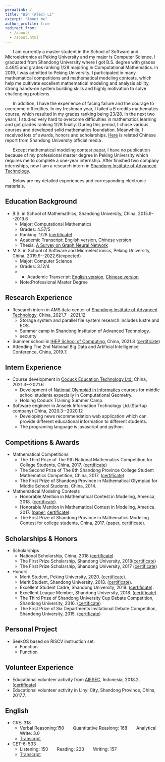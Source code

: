 ```yaml
---
permalink: /
title: "Bin (Alex) Li"
excerpt: "About me"
author_profile: true
redirect_from: 
  - /about/
  - /about.html
---
```


&emsp;&ensp;  I am currently a master student in the School of Software and Microeletronics at Peking University and my major is Computer Science. 
I graduated from Shandong University where I got B.S. degree with grades 4.46/5 and grades ranking 1/28 majoring in Computational Mathematics. In 2019, I was admitted to Peking University. I participated in many mathematical competitions and mathematical modeling contests, which help me cultivate excellent mathematical modeling and analysis ability, strong hands-on system building skills and highly motivation to solve challenging problems. 

&emsp;&ensp;  In addition, I have the experience of facing failure and the courage to overcome difficulties. In my freshman year, I failed a 6 credits mathematics course, which resulted in my grades ranking being 23/28. In the next two years, I studied very hard to overcome difficulties in mathematics learning and got grades ranking 1/28 finally.  During this period, I chose various courses and developed solid mathematics foundation. Meanwhile, I received lots of awards, honors and scholarships. [Here](https://mp.weixin.qq.com/s/8xiYZdwlquxZYcx8gpXJ6Q) is related Chinese report from Shandong University official media .

&emsp;&ensp;  Except mathematical modeling contest papar, I have no publication because of my professional master degree in Peking University which requires me to complete a one-year internship. After finished two company internships,  now I am  a research intern in [Shandong Institute of Advanced Technology](http://www.sdiat.cn/).

&emsp;&ensp;  Below are my detailed experiences and corresponding electronic materials.  

## Education Background
+ B.S. in School of Mathemathics, Shandong University, China, 2015.9--2019.6
  - Major: Computational Mathematics
  - Grades: 4.57/5
  - Ranking: 1/28 ([certificate](https://alexli8.github.io/files/ranking.pdf))
  - Academic Transcript: [English version](https://alexli8.github.io/files/master%20english%20transcript.pdf), [Chinese version](https://alexli8.github.io/files/master%20chinese%20transcript.pdf)
  - Thesis: [A Survey on Graph Neural Network]()
+ M.S. in School of Software and Microelectronics, Peking University,  China, 2019.9--2022.6(expected)
  - Major: Computer Science
  - Grades: 3.12/4
  - - Academic Transcript: [English version](https://alexli8.github.io/files/English%20Transcript.pdf), [Chinese version](https://alexli8.github.io/files/Chinese%20Transcript.pdf)
  - Note:Professional Master Degree


## Research Experience
+ Research intern in AMS data center of [Shandong Institute of Advanced Technology](http://www.sdiat.cn/), China, 2021.7--2021.12
  + Storage system  and parallel file system research includes lustre and EOS.
  + Summer camp in Shandong Instituion of Advanced Technology.
  + security
+ Summer school in [IHEP School of Computing](http://www.ihep.cas.cn/), China, 2021.8 ([certificate](https://alexli8.github.io/files/%E6%88%90%E7%BB%A9%E4%BC%98%E7%A7%80%E8%AF%81%E4%B9%A6-%E6%9D%8E%E6%96%8C.jpg))
+ Attending The 2nd National Big Data and Artificial Intelligence Conference, China, 2019.7.


## Intern Experience 
+ Course development in [Coduck Education Technology Ltd.](https://www.coduck.cn/) China, 2021.3--2021.6
  + Development of [National Olympiad in Informatics](https://zh.wikipedia.org/wiki/%E5%85%A8%E5%9B%BD%E9%9D%92%E5%B0%91%E5%B9%B4%E4%BF%A1%E6%81%AF%E5%AD%A6%E5%A5%A5%E6%9E%97%E5%8C%B9%E5%85%8B%E7%AB%9E%E8%B5%9B) courses for middle school students expecially in Computational Geometry.
  + Holding Coduck Training Summer Camp.
+ Software engineer in Anseek Information Technology Ltd.(Startup company)  China, 2020.3--2020.12
  + Developing news recommendation web application which can provide different educational information to different students. 
  + The programing language is javascript and python. 


## Competitions & Awards
+ Mathematical Competitions
  + The Third Prize of The 9th National Mathematics Competition for College Students, China, 2017. ([certificate](https://alexli8.github.io/files/national%20math.jpg))
  + The Second Prize of The 8th Shandong Province College Student Mathematics Competition, China, 2017. ([certificate](https://alexli8.github.io/files/mathematics%20competation.jpg))
  + The First Prize of Shandong Province in Mathematical Olympiad for Middle School Students, China, 2014.
+ Mathematical Modeling Contests
  + Honorable Mention in Mathematical Contest in Modeling, America, 2018. ([certificate](https://alexli8.github.io/files/MCM%202018.jpg)).
  + Honorable Mention in Mathematical Contest in Modeling, America, 2017. ([paper](), [certificate](https://alexli8.github.io/files/MCM%202017.jpg)).
  + The First Prize of Shandong Province in Mathematics Modeling Contest for college students, China, 2017. ([paper](https://alexli8.github.io/files/A201715010113_%E6%9D%8E%E6%96%8C_%E7%8E%8B%E6%B5%A9_%E5%BC%A0%E8%89%AF.pdf), [certificate](https://alexli8.github.io/files/modeling.jpg)).


## Scholarships & Honors
+ Scholarships
  + National Scholarship, China, 2018 ([certificate]())
  + The First Prize Scholarship, Shandong University, 2018([certificate]())
  + The First Prize Scholarship, Shandong University, 2017 ([certificate](https://alexli8.github.io/files/first%20prize.jpg))
+ Honors
  + Merit Student, Peking University, 2020. ([certificate]()).
  + Merit Student, Shandong University, 2018. ([certificate](https://alexli8.github.io/files/merit%20student.jpg)).
  + Excellent Student Cadre, Shandong University, 2018. ([certificate]()).
  + Excellent League Member, Shandong University, 2018. ([certificate](https://alexli8.github.io/files/league%20member.jpg)).
  + The Third Prize of Shandong University Cup Debate Competition, Shandong University, 2016. ([certificate](https://alexli8.github.io/files/Shandong%20Cup.jpg))
  + The First Prize of Six Departments Invitational Debate Competition, Shandong University, 2015. ([certificate](https://alexli8.github.io/files/six%20department%20cup.jpg))


## Personal Project
+ SeekOS based on RISCV instruction set.
  + Function
  + Function


## Volunteer Experience
+ Educational volunteer activity from [AIESEC](https://aiesec.org/), Indonesia, 2018.2. ([certificate](https://alexli8.github.io/files/%E5%BF%97%E6%84%BF%E8%AF%81%E6%98%8E.pdf))
+ Educational volunteer activity in Linyi City, Shandong Province, China, 2017.7.


## English 
+ GRE: 318
  - Verbal Reasoning:150 &emsp;&ensp; Quantitative Reasiong: 168 &emsp;&ensp; Analytical Write: 3.0 
  - [Transcript](https://alexli8.github.io/files/GRE.pdf)
+ CET-6: 533
  - Listening: 150 &emsp;&ensp; Reading: 223  &emsp;&ensp; Writing: 157
  - [Transcript](https://alexli8.github.io/files/CET6.pdf)

